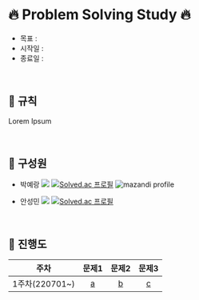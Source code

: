 # 🔥 Problem Solving Study 🔥
- 목표 : 
- 시작일 : 
- 종료일 : 

</br>

## 🚀 규칙
Lorem Ipsum

</br>

## 🙋 구성원

- 박예랑 <img src="https://img.shields.io/badge/C++-00599C?style=flat-square&logo=cplusplus&logoColor=white"/> [![Solved.ac
프로필](http://mazassumnida.wtf/api/mini/generate_badge?boj=dpfkdvkr)](https://solved.ac/dpfkdvkr)
![mazandi profile](http://mazandi.herokuapp.com/api?handle={dpfkdvkr}&theme=warm)

- 안성민 <img src="https://img.shields.io/badge/Python-3776AB?style=flat-square&logo=Python&logoColor=white"/> [![Solved.ac
프로필](http://mazassumnida.wtf/api/mini/generate_badge?boj=zzzdks760)](https://solved.ac/zzzdks760)


</br>

## 📅 진행도

|주차|문제1|문제2|문제3|
|:-----:|:-----:|:-----:|:-----:|
|1주차(220701~)|[a](#)|[b](#)|[c](#)|
